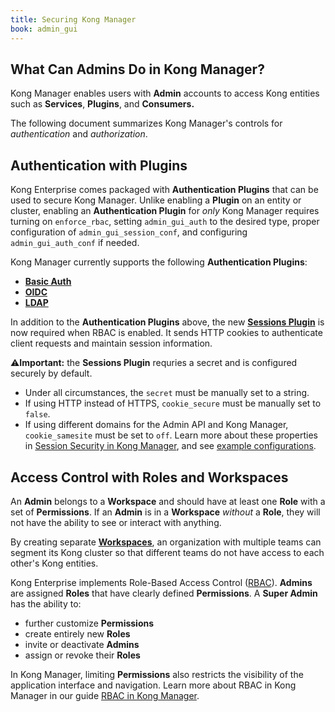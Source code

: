 ```yaml
---
title: Securing Kong Manager
book: admin_gui
---
```

## What Can Admins Do in Kong Manager?

Kong Manager enables users with **Admin** accounts to access Kong entities such
 as **Services**, **Plugins**, and **Consumers.**

The following document summarizes Kong Manager's controls for *authentication* 
and *authorization*. 

## Authentication with Plugins

Kong Enterprise comes packaged with **Authentication Plugins** that can be used 
to secure Kong Manager. Unlike enabling a **Plugin** on an entity or cluster, 
enabling an **Authentication Plugin** for *only* Kong Manager requires turning 
on `enforce_rbac`, setting `admin_gui_auth` to the desired type, proper 
configuration of `admin_gui_session_conf`, and configuring `admin_gui_auth_conf` 
if needed.

Kong Manager currently supports the following **Authentication Plugins**:

* [**Basic Auth**](/enterprise/{{page.kong_version}}/kong-manager/authentication/basic/)
* [**OIDC**](/enterprise/{{page.kong_version}}/kong-manager/authentication/oidc/)
* [**LDAP**](/enterprise/{{page.kong_version}}/kong-manager/authentication/ldap/)

In addition to the **Authentication Plugins** above, the new 
[**Sessions Plugin**](/enterprise/{{page.kong_version}}/kong-manager/authentication/sessions/) 
is now required when RBAC is enabled. It sends HTTP cookies to authenticate 
client requests and maintain session information.

⚠️**Important:** the **Sessions Plugin** requries a secret and is configured 
securely by default. 
* Under all circumstances, the `secret` must be manually set to a string.
* If using HTTP instead of HTTPS, `cookie_secure` must be manually set to `false`. 
* If using different domains for the Admin API and Kong Manager, 
`cookie_samesite` must be set to `off`. 
Learn more about these properties in 
[Session Security in Kong Manager](/enterprise/{{page.kong_version}}/kong-manager/authentication/sessions/#session-security), 
and see [example configurations](/enterprise/{{page.kong_version}}/kong-manager/authentication/sessions/#example-configurations).

## Access Control with Roles and Workspaces

An **Admin** belongs to a **Workspace** and should have at least one **Role** 
with a set of **Permissions**. If an **Admin** is in a **Workspace** *without* 
a **Role**, they will not have the ability to see or interact with anything.

By creating separate 
[**Workspaces**](/enterprise/{{page.kong_version}}/kong-manager/administration/workspaces/workspaces/),
 an organization with multiple teams can segment its Kong cluster so that 
 different teams do not have access to each other's Kong entities. 

Kong Enterprise implements Role-Based Access Control 
([RBAC](/enterprise/{{page.kong_version}}/kong-manager/administration/rbac/rbac/)). 
**Admins** are assigned **Roles** that have clearly defined **Permissions**. A 
**Super Admin** has the ability to: 

* further customize **Permissions**
* create entirely new **Roles**
* invite or deactivate **Admins**
* assign or revoke their **Roles**

In Kong Manager, limiting **Permissions** also restricts the visibility of the 
application interface and navigation. Learn more about RBAC in Kong Manager in 
our guide 
[RBAC in Kong Manager](/enterprise/{{page.kong_version}}/kong-manager/administration/rbac/rbac).
